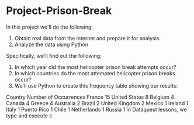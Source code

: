 # Project-Prison-Break

In this project we'll do the following:
1. Obtain real data from the internet and prepare it for analysis
2. Analyze the data using Python

Specifically, we'll find out the following:
1. In which year did the most helicopter prison break attempts occur?
2. In which countries do the most attempted helicopter prison breaks occur?
3. We'll use Python to create this frequency table showing our results:

Country	Number of Occurrences
France	15
United States	8
Belgium	4
Canada	4
Greece	4
Australia	2
Brazil	2
United Kingdom	2
Mexico	1
Ireland	1
Italy	1
Puerto Rico	1
Chile	1
Netherlands	1
Russia	1
In Dataquest lessons, we type and execute c
